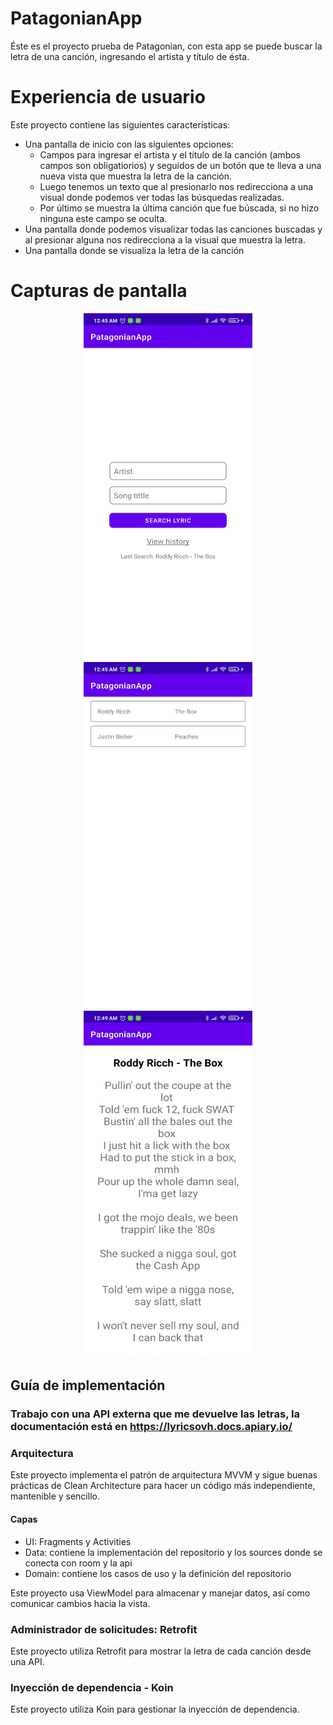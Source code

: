 # PatagonianApp
Éste es el proyecto prueba de Patagonian, con esta app se puede buscar la letra de una canción, ingresando el artista y título de ésta.

# Experiencia de usuario
Este proyecto contiene las siguientes características:

* Una pantalla de inicio con las siguientes opciones:
  * Campos para ingresar el artista y el título de la canción (ambos campos son obligatiorios) y seguidos de un botón que te lleva a una nueva vista que muestra la letra de la canción.
  * Luego tenemos un texto que al presionarlo nos redirecciona a una visual donde podemos ver todas las búsquedas realizadas.
  * Por último se muestra la última canción que fue búscada, si no hizo ninguna este campo se oculta.
* Una pantalla donde podemos visualizar todas las canciones buscadas y al presionar alguna nos redirecciona a la visual que muestra la letra.
* Una pantalla donde se visualiza la letra de la canción

# Capturas de pantalla
<p align="center">
  <img width="270" height="555" src="home.jpg">
  <img width="270" height="555" src="history.jpg">
  <img width="270" height="555" src="letra.jpg">
</p>

## Guía de implementación

### Trabajo con una API externa que me devuelve las letras, la documentación está en https://lyricsovh.docs.apiary.io/

### Arquitectura

Este proyecto implementa el patrón de arquitectura MVVM y sigue buenas prácticas de Clean Architecture para hacer un código más independiente, mantenible y sencillo.

#### Capas

* UI: Fragments y Activities
* Data: contiene la implementación del repositorio y los sources donde se conecta con room y la api
* Domain: contiene los casos de uso y la definición del repositorio

Este proyecto usa ViewModel para almacenar y manejar datos, así como comunicar cambios hacia la vista.

### Administrador de solicitudes: Retrofit

Este proyecto utiliza Retrofit para mostrar la letra de cada canción desde una API.

### Inyección de dependencia - Koin

Este proyecto utiliza Koin para gestionar la inyección de dependencia.

